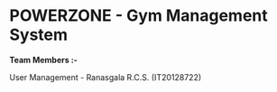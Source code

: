 # POWERZONE - Gym Management System

**Team Members :-**

User Management - Ranasgala R.C.S. (IT20128722)